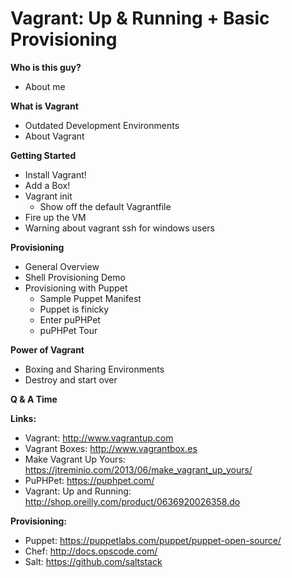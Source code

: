 Vagrant: Up & Running + Basic Provisioning
==

__Who is this guy?__

* About me

__What is Vagrant__

* Outdated Development Environments
* About Vagrant

__Getting Started__

* Install Vagrant!
* Add a Box!
* Vagrant init
  * Show off the default Vagrantfile
* Fire up the VM
* Warning about vagrant ssh for windows users

__Provisioning__

* General Overview
* Shell Provisioning Demo
* Provisioning with Puppet
  * Sample Puppet Manifest
  * Puppet is finicky
  * Enter puPHPet
  * puPHPet Tour

__Power of Vagrant__

* Boxing and Sharing Environments
* Destroy and start over

__Q & A Time__

__Links:__

* Vagrant: http://www.vagrantup.com
* Vagrant Boxes: http://www.vagrantbox.es
* Make Vagrant Up Yours: https://jtreminio.com/2013/06/make_vagrant_up_yours/
* PuPHPet: https://puphpet.com/
* Vagrant: Up and Running: http://shop.oreilly.com/product/0636920026358.do

__Provisioning:__

* Puppet: https://puppetlabs.com/puppet/puppet-open-source/
* Chef: http://docs.opscode.com/
* Salt: https://github.com/saltstack